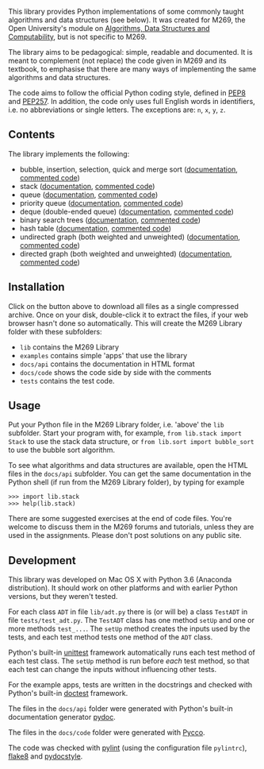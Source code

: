 This library provides Python implementations of some
commonly taught algorithms and data structures (see below).
It was created for M269, the Open University's
module on [Algorithms, Data Structures and Computability](http://www.open.ac.uk/courses/modules/m269),
but is not specific to M269.

The library aims to be pedagogical: simple, readable and documented.
It is meant to complement (not replace) the code 
given in M269 and its textbook,
to emphasise that there are many ways of implementing
the same algorithms and data structures.

The code aims to follow the official Python coding style,
defined in [PEP8](http://pep8.org)
and [PEP257](https://www.python.org/dev/peps/pep-0257/).
In addition, the code only uses full English words in identifiers, 
i.e. no abbreviations or single letters.
The exceptions are: `n`, `x`, `y`, `z`.

## Contents

The library implements the following:

- bubble, insertion, selection, quick and merge sort ([documentation](http://mwermelinger.github.io/m269-library/api/sort.html), [commented code](http://mwermelinger.github.io/m269-library/code/sort.html))
- stack ([documentation](http://mwermelinger.github.io/m269-library/api/stack.html), [commented code](http://mwermelinger.github.io/m269-library/code/stack.html))
- queue ([documentation](http://mwermelinger.github.io/m269-library/api/queue.html), [commented code](http://mwermelinger.github.io/m269-library/code/queue.html))
- priority queue ([documentation](http://mwermelinger.github.io/m269-library/api/priority_queue.html), [commented code](http://mwermelinger.github.io/m269-library/code/priority_queue.html))
- deque (double-ended queue) ([documentation](http://mwermelinger.github.io/m269-library/api/deque.html), [commented code](http://mwermelinger.github.io/m269-library/code/deque.html))
- binary search trees ([documentation](http://mwermelinger.github.io/m269-library/api/bst.html), [commented code](http://mwermelinger.github.io/m269-library/code/bst.html))
- hash table ([documentation](http://mwermelinger.github.io/m269-library/api/hash_table.html), [commented code](http://mwermelinger.github.io/m269-library/code/hash_table.html))
- undirected graph (both weighted and unweighted) ([documentation](http://mwermelinger.github.io/m269-library/api/graph.html), [commented code](http://mwermelinger.github.io/m269-library/code/graph.html))
- directed graph (both weighted and unweighted) ([documentation](http://mwermelinger.github.io/m269-library/api/digraph.html), [commented code](http://mwermelinger.github.io/m269-library/code/digraph.html))

## Installation

Click on the button above to download all files as a single compressed archive. 
Once on your disk, double-click it to extract the files, 
if your web browser hasn't done so automatically. 
This will create the M269 Library folder with these subfolders:

- `lib` contains the M269 Library
- `examples` contains simple 'apps' that use the library
- `docs/api` contains the documentation in HTML format
- `docs/code` shows the code side by side with the comments
- `tests` contains the test code.

## Usage

Put your Python file in the M269 Library folder, 
i.e. 'above' the `lib` subfolder. 
Start your program with, for example,
`from lib.stack import Stack` to use the stack data structure,
or `from lib.sort import bubble_sort` to use the bubble sort algorithm.

To see what algorithms and data structures are available,
open the HTML files in the `docs/api` subfolder.
You can get the same documentation in the Python shell
(if run from the M269 Library folder), by typing for example
```
>>> import lib.stack
>>> help(lib.stack)
```

There are some suggested exercises at the end of code files.
You're welcome to discuss them in the M269 forums and tutorials,
unless they are used in the assignments.
Please don't post solutions on any public site.

## Development

This library was developed on Mac OS X with Python 3.6 (Anaconda distribution).
It should work on other platforms and with earlier Python versions,
but they weren't tested.

For each class `ADT` in file `lib/adt.py` there is (or will be)
a class `TestADT` in file `tests/test_adt.py`.
The `TestADT` class has one method `setUp` and 
one or more methods `test_...`.
The `setUp` method creates the inputs used by the tests, 
and each test method tests one method of the `ADT` class.

Python's built-in 
[unittest](https://docs.python.org/3/library/unittest.html) framework 
automatically runs each test method of each test class. 
The `setUp` method is run before _each_ test method,
so that each test can change the inputs without influencing other tests.

For the example apps, tests are written in the docstrings 
and checked with Python's built-in 
[doctest](https://docs.python.org/3/library/doctest.html) framework.

The files in the `docs/api` folder were generated with 
Python's built-in documentation generator
[pydoc](https://docs.python.org/3/library/pydoc.html).

The files in the `docs/code` folder were generated with
[Pycco](https://pycco-docs.github.io/pycco/).

The code was checked with
[pylint](http://pylint.org) (using the configuration file `pylintrc`),
[flake8](http://flake8.pycqa.org/) and
[pydocstyle](http://www.pydocstyle.org/).
